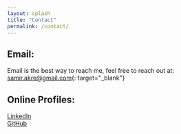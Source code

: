 ```yaml
---
layout: splash
title: "Contact"
permalink: /contact/
---
```


## Email:
Email is the best way to reach me, feel free to reach out at:  
[samir.akre@gmail.com](mailto:samir.akre@gmail.com){: target="_blank"}

## Online Profiles:
[LinkedIn](https://www.linkedin.com/in/samir-akre-b743227a/)  
[GitHub](https://github.com/akre96)


